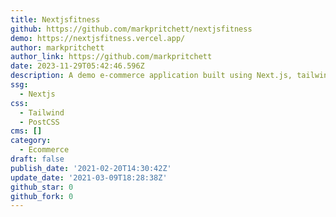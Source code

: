 ```yaml
---
title: Nextjsfitness
github: https://github.com/markpritchett/nextjsfitness
demo: https://nextjsfitness.vercel.app/
author: markpritchett
author_link: https://github.com/markpritchett
date: 2023-11-29T05:42:46.596Z
description: A demo e-commerce application built using Next.js, tailwindcss and graphcms
ssg:
  - Nextjs
css:
  - Tailwind
  - PostCSS
cms: []
category:
  - Ecommerce
draft: false
publish_date: '2021-02-20T14:30:42Z'
update_date: '2021-03-09T18:28:38Z'
github_star: 0
github_fork: 0
---
```

